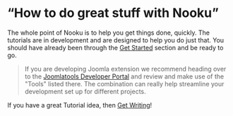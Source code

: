 # “How to do great stuff with Nooku”

The whole point of Nooku is to help you get things done, quickly. The tutorials are in development and are designed to help you do just that.
You should have already been through the [Get Started](getting-started.md) section and be ready to go.

<!--That's why we put the tutorials all the way at the front of the book. -->

> If you are developing Joomla extension we recommend heading over to the [Joomlatools Developer Portal](http://developer.joomlatools.com/)
> and review and make use of the "Tools" listed there. The combination can really help streamline your development set up for different projects.

If you have a great Tutorial idea, then [Get Writing](contribute/write-a-tutorial.md)!